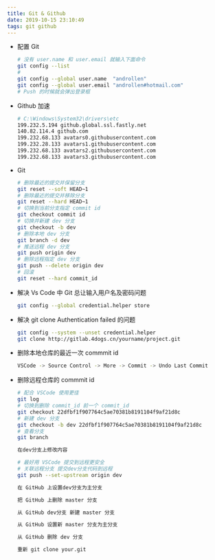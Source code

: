 ```yaml
---
title: Git & Github
date: 2019-10-15 23:10:49  
tags: git github
---
```


- 配置 Git

  ```sh
  # 没有 user.name 和 user.email 就输入下面命令
  git config --list
  #
  git config --global user.name  "androllen"  
  git config --global user.email "androllen#hotmail.com"
  # Push 的时候就会弹出登录框
  ```

- Github 加速

  ``` bash
  # C:\Windows\System32\drivers\etc
  199.232.5.194 github.global.ssl.fastly.net
  140.82.114.4 github.com
  199.232.68.133 avatars0.githubusercontent.com
  199.232.28.133 avatars1.githubusercontent.com
  199.232.68.133 avatars2.githubusercontent.com
  199.232.68.133 avatars3.githubusercontent.com
  ```

- Git

  ``` bash
  # 删除最近的提交并保留分支
  git reset --soft HEAD~1
  # 删除最近的提交并移除分支
  git reset --hard HEAD~1
  # 切换到当前分支指定 commit id
  git checkout commit id
  # 切换并新建 dev 分支
  git checkout -b dev
  # 删除本地 dev 分支
  git branch -d dev
  # 推送远程 dev 分支
  git push origin dev
  # 删除远程指定 dev 分支
  git push --delete origin dev
  # 回滚
  git reset --hard commit_id
  ```

- 解决 Vs Code 中 Git 总让输入用户名及密码问题  

  ```sh
  git config --global credential.helper store
  ```

- 解决 git clone Authentication failed 的问题

  ```sh
  git config --system --unset credential.helper
  git clone http://gitlab.4dogs.cn/yourname/project.git
  ```


- 删除本地仓库的最近一次 commmit id

  ```sh
  VSCode -> Source Control -> More -> Commit -> Undo Last Commit
  ```

- 删除远程仓库的 commmit id

  ```sh
  # 配合 VSCode 使用更佳
  git log
  # 切换到删除 commit_id 前一个 commit_id
  git checkout 22dfbf1f907764c5ae70381b8191104f9af21d8c
  # 新建 dev 分支
  git checkout -b dev 22dfbf1f907764c5ae70381b8191104f9af21d8c
  # 查看分支
  git branch

  在dev分支上修改内容

  # 最好用 VSCode 提交到远程更安全
  # 关联远程分支 提交dev分支代码到远程
  git push --set-upstream origin dev

  在 GitHub 上设置dev分支为主分支

  把 GitHub 上删除 master 分支

  从 GitHub dev分支 新建 master 分支

  从 GitHub 设置新 master 分支为主分支

  从 GitHub 删除 dev 分支

  重新 git clone your.git
  ```
